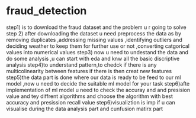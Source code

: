 # fraud_detection

step1) is to download the fraud dataset and the problem u r going to solve 
step 2) after downloading the dataset u need preprocess the data as by removing duplicates ,addressing missing values ,identifying outliers and deciding weather to keep them for further use or not ,converting catgorical values into numerical values 
step3) now u need to undestand the data and do some analysis ,u can start with eda and knw all the basic discriptive  analysis
step4)to understand pattern,to chedck if there is any multicolinearity between features if there is then creat new features
step5)the data part is done where our data is ready to be feed to our ml model ,now u need to decide the suitable ml model for your task
step6)afte implementation of ml model u need to check the accuray and  and presision value and tey diffrent algorithms and choose the algorithm with best accuracy and presission recall value
step6)visualiztion is imp if u can visualise during the data analysis part and cunfusion matirx part 
